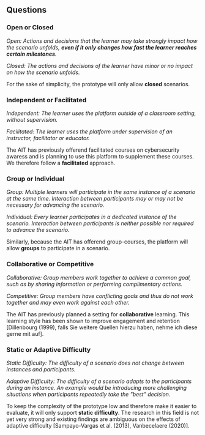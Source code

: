 ## Questions

### Open or Closed 
_Open: Actions and decisions that the learner may take strongly impact how the scenario unfolds, **even if it only changes how fast the learner reaches certain milestones**._

_Closed: The actions and decisions of the learner have minor or no impact on how the scenario unfolds._

For the sake of simplicity, the prototype will only allow **closed** scenarios.

### Independent or Facilitated
_Independent: The learner uses the platform outside of a classroom setting, without supervision._

_Facilitated: The learner uses the platform under supervision of an instructor, facilitator or educator._

The AIT has previously offerend facilitated courses on cybersecurity awaress and is planning to use this platform to supplement these courses. We therefore follow a **facilitated** approach.

### Group or Individual 
_Group: Multiple learners will participate in the same instance of a scenario at the same time. Interaction between participants may or may not be necessary for advancing the scenario._

_Individual: Every learner participates in a dedicated instance of the scenario. Interaction between participants is neither possible nor required to advance the scenario._

Similarly, because the AIT has offerend group-courses, the platform will allow **groups** to participate in a scenario.

### Collaborative or Competitive
_Collaborative: Group members work together to achieve a common goal, such as by sharing information or performing complimentary actions._

_Competitive: Group members have conflicting goals and thus do not work together and may even work against each other._ 

The AIT has previously planned a setting for **collaborative** learning. This learning style has been shown to improve engagement and retention [Dillenbourg (1999), falls Sie weitere Quellen hierzu haben, nehme ich diese gerne mit auf].

### Static or Adaptive Difficulty

_Static Difficulty: The difficulty of a scenario does not change between instances and participants._

_Adaptive Difficulty: The difficulty of a scenario adapts to the participants during an instance. An example would be introducing more challenging situations when participants repeatedly take the "best" decision._

To keep the complexity of the prototype low and therefore make it easier to evaluate, it will only support **static difficulty**. The research in this field is not yet very strong and existing findings are ambiguous on the effects of adaptive difficulty [Sampayo-Vargas et al. (2013), Vanbecelaere (2020)].
